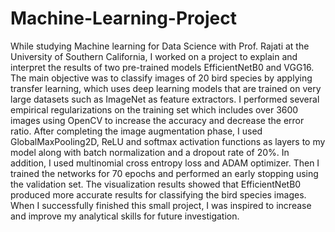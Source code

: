 # Machine-Learning-Project
While studying Machine learning for Data Science with Prof. Rajati at the University of Southern California, I worked on a project to explain and interpret the results of two pre-trained models EfficientNetB0 and VGG16. The main objective was to classify images of 20 bird species by applying transfer learning, which uses deep learning models that are trained on very large datasets such as ImageNet as feature extractors. I performed several empirical regularizations on the training set which includes over 3600 images using OpenCV to increase the accuracy and decrease the error ratio. 
After completing the image augmentation phase, I used GlobalMaxPooling2D, ReLU and softmax activation functions as layers to my model along with batch normalization and a dropout rate of 20%. In addition, I used multinomial cross entropy loss and ADAM optimizer. Then I trained the networks for 70 epochs and performed an early stopping using the validation set. The visualization results showed that EfficientNetB0 produced more accurate results for classifying the bird species images. When I successfully finished this small project, I was inspired to increase and improve my analytical skills for future investigation.

